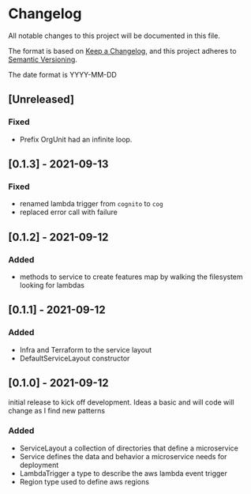 # Changelog
All notable changes to this project will be documented in this file.

The format is based on [Keep a Changelog](https://keepachangelog.com/en/1.0.0/),
and this project adheres to [Semantic Versioning](https://semver.org/spec/v2.0.0.html).

The date format is YYYY-MM-DD
## [Unreleased]
### Fixed
- Prefix OrgUnit had an infinite loop.


## [0.1.3] - 2021-09-13
### Fixed
- renamed lambda trigger from `cognito` to `cog`
- replaced error call with failure

## [0.1.2] - 2021-09-12
### Added
- methods to service to create features map by walking the filesystem  
  looking for lambdas

## [0.1.1] - 2021-09-12
### Added
- Infra and Terraform to the service layout
- DefaultServiceLayout constructor

## [0.1.0] - 2021-09-12
initial release to kick off development. Ideas a basic and will code will change
as I find new patterns

### Added
- ServiceLayout a collection of directories that define a microservice
- Service defines the data and behavior a microservice needs for deployment
- LambdaTrigger a type to describe the aws lambda event trigger
- Region type used to define aws regions